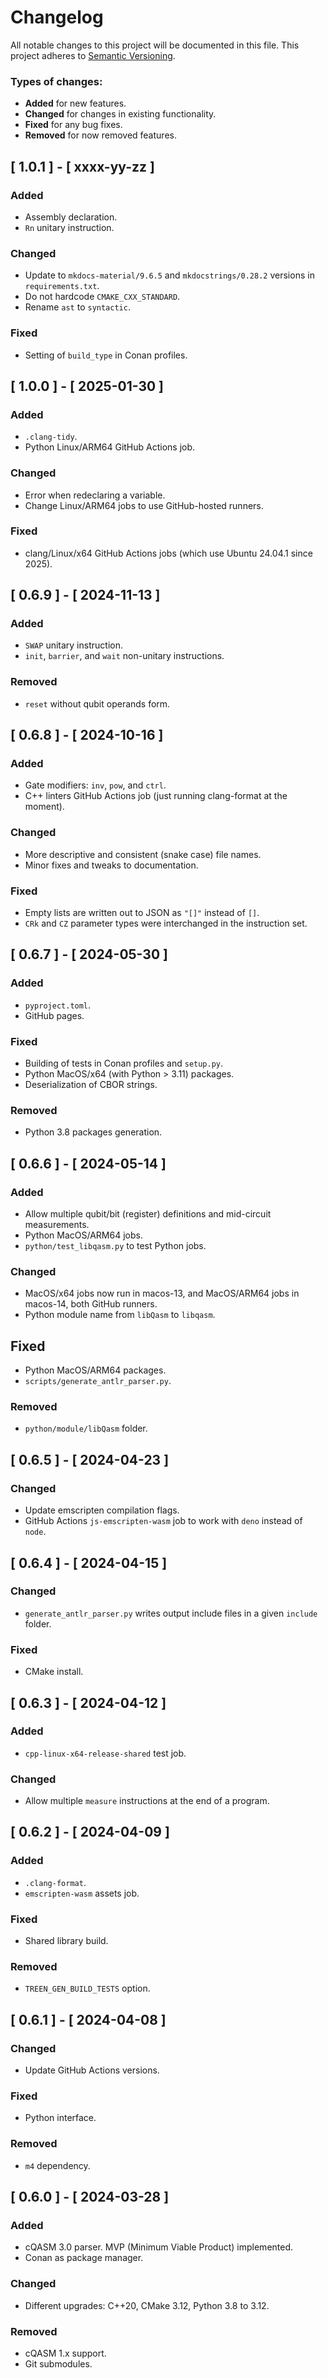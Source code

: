 # Changelog

All notable changes to this project will be documented in this file.
This project adheres to [Semantic Versioning](http://semver.org/).

### Types of changes:
- **Added** for new features.
- **Changed** for changes in existing functionality.
- **Fixed** for any bug fixes.
- **Removed** for now removed features.


## [ 1.0.1 ] - [ xxxx-yy-zz ]

### Added
- Assembly declaration.
- `Rn` unitary instruction.

### Changed
- Update to `mkdocs-material/9.6.5` and `mkdocstrings/0.28.2` versions in `requirements.txt`.
- Do not hardcode `CMAKE_CXX_STANDARD`.
- Rename `ast` to `syntactic`.

### Fixed
- Setting of `build_type` in Conan profiles.


## [ 1.0.0 ] - [ 2025-01-30 ]

### Added
- `.clang-tidy`.
- Python Linux/ARM64 GitHub Actions job.

### Changed
- Error when redeclaring a variable.
- Change Linux/ARM64 jobs to use GitHub-hosted runners.

### Fixed
- clang/Linux/x64 GitHub Actions jobs (which use Ubuntu 24.04.1 since 2025).


## [ 0.6.9 ] - [ 2024-11-13 ]

### Added
- `SWAP` unitary instruction.
- `init`, `barrier`, and `wait` non-unitary instructions.

### Removed
- `reset` without qubit operands form.


## [ 0.6.8 ] - [ 2024-10-16 ]

### Added
- Gate modifiers: `inv`, `pow`, and `ctrl`.
- C++ linters GitHub Actions job (just running clang-format at the moment).

### Changed
- More descriptive and consistent (snake case) file names. 
- Minor fixes and tweaks to documentation.

### Fixed
- Empty lists are written out to JSON as `"[]"` instead of `[]`.
- `CRk` and `CZ` parameter types were interchanged in the instruction set.


## [ 0.6.7 ] - [ 2024-05-30 ]

### Added
- `pyproject.toml`.
- GitHub pages.

### Fixed
- Building of tests in Conan profiles and `setup.py`.
- Python MacOS/x64 (with Python > 3.11) packages.
- Deserialization of CBOR strings.

### Removed
- Python 3.8 packages generation.


## [ 0.6.6 ] - [ 2024-05-14 ]

### Added
- Allow multiple qubit/bit (register) definitions and mid-circuit measurements.
- Python MacOS/ARM64 jobs.
- `python/test_libqasm.py` to test Python jobs.

### Changed
- MacOS/x64 jobs now run in macos-13, and MacOS/ARM64 jobs in macos-14, both GitHub runners.
- Python module name from `libQasm` to `libqasm`.

## Fixed
- Python MacOS/ARM64 packages.
- `scripts/generate_antlr_parser.py`.

### Removed
- `python/module/libQasm` folder.


## [ 0.6.5 ] - [ 2024-04-23 ]

### Changed
- Update emscripten compilation flags.
- GitHub Actions `js-emscripten-wasm` job to work with `deno` instead of `node`.


## [ 0.6.4 ] - [ 2024-04-15 ]

### Changed
- `generate_antlr_parser.py` writes output include files in a given `include` folder. 

### Fixed
- CMake install.


## [ 0.6.3 ] - [ 2024-04-12 ]

### Added
- `cpp-linux-x64-release-shared` test job.

### Changed
- Allow multiple `measure` instructions at the end of a program.


## [ 0.6.2 ] - [ 2024-04-09 ]

### Added
- `.clang-format`.
- `emscripten-wasm` assets job.

### Fixed
- Shared library build.

### Removed
- `TREEN_GEN_BUILD_TESTS` option.


## [ 0.6.1 ] - [ 2024-04-08 ]

### Changed
- Update GitHub Actions versions.

### Fixed
- Python interface.

### Removed
- `m4` dependency.


## [ 0.6.0 ] - [ 2024-03-28 ]

### Added
- cQASM 3.0 parser. MVP (Minimum Viable Product) implemented.
- Conan as package manager.

### Changed
- Different upgrades: C++20, CMake 3.12, Python 3.8 to 3.12.

### Removed
- cQASM 1.x support.
- Git submodules.
